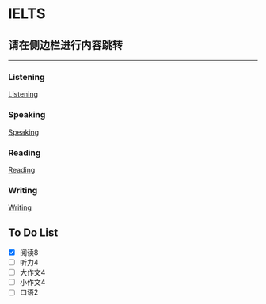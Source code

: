 # IELTS
## 请在侧边栏进行内容跳转
___
### Listening
[Listening](./listening/index.md)
### Speaking
[Speaking](./speaking/index.md)
### Reading
[Reading](./reading/index.md)
### Writing
[Writing](./writing/index.md)



## To Do List

- [x] 阅读8
- [ ] 听力4
- [ ] 大作文4
- [ ] 小作文4
- [ ] 口语2